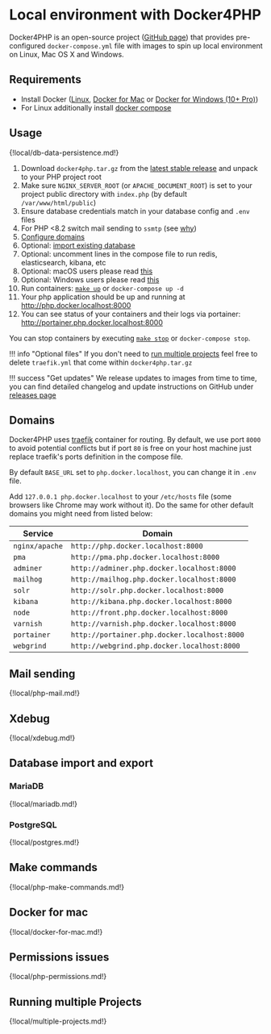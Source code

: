 # Local environment with Docker4PHP

Docker4PHP is an open-source project ([GitHub page](https://github.com/wodby/docker4php)) that provides pre-configured `docker-compose.yml` file with images to spin up local environment on Linux, Mac OS X and Windows. 

## Requirements

* Install Docker ([Linux](https://docs.docker.com/engine/installation), [Docker for Mac](https://docs.docker.com/engine/installation/mac) or [Docker for Windows (10+ Pro)](https://docs.docker.com/engine/installation/windows))
* For Linux additionally install [docker compose](https://docs.docker.com/compose/install)

## Usage

{!local/db-data-persistence.md!}

1. Download `docker4php.tar.gz` from the [latest stable release](https://github.com/wodby/docker4php/releases) and unpack to your PHP project root
2. Make sure `NGINX_SERVER_ROOT` (or `APACHE_DOCUMENT_ROOT`) is set to your project public directory with `index.php` (by default `/var/www/html/public`)  
3. Ensure database credentials match in your database config and `.env` files
4. For PHP <8.2 switch mail sending to `ssmtp` (see [why](#mail-sending)) 
5. [Configure domains](#domains) 
6. Optional: [import existing database](#database-import-and-export) 
7. Optional: uncomment lines in the compose file to run redis, elasticsearch, kibana, etc
8. Optional: macOS users please read [this](#docker-for-mac)
9. Optional: Windows users please read [this](#permissions-issues)
10. Run containers: [`make up`](#make-commands) or `docker-compose up -d`
11. Your php application should be up and running at http://php.docker.localhost:8000
12. You can see status of your containers and their logs via portainer: http://portainer.php.docker.localhost:8000

You can stop containers by executing [`make stop`](#make-commands) or `docker-compose stop`.

!!! info "Optional files"
    If you don't need to [run multiple projects](#running-multiple-projects) feel free to delete `traefik.yml` that come within `docker4php.tar.gz`

!!! success "Get updates"
    We release updates to images from time to time, you can find detailed changelog and update instructions on GitHub under [releases page](https://github.com/wodby/docker4php/releases)  
    
## Domains

Docker4PHP uses [traefik](https://hub.docker.com/_/traefik) container for routing. By default, we use port `8000` to avoid potential conflicts but if port `80` is free on your host machine just replace traefik's ports definition in the compose file.

By default `BASE_URL` set to `php.docker.localhost`, you can change it in `.env` file.

Add `127.0.0.1 php.docker.localhost` to your `/etc/hosts` file (some browsers like Chrome may work without it). Do the same for other default domains you might need from listed below:  

| Service        | Domain                                       |
|----------------|----------------------------------------------|
| `nginx/apache` | `http://php.docker.localhost:8000`           |
| `pma`          | `http://pma.php.docker.localhost:8000`       |
| `adminer`      | `http://adminer.php.docker.localhost:8000`   |
| `mailhog`      | `http://mailhog.php.docker.localhost:8000`   |
| `solr`         | `http://solr.php.docker.localhost:8000`      |
| `kibana`       | `http://kibana.php.docker.localhost:8000`    |
| `node`         | `http://front.php.docker.localhost:8000`     |
| `varnish`      | `http://varnish.php.docker.localhost:8000`   |
| `portainer`    | `http://portainer.php.docker.localhost:8000` |
| `webgrind`     | `http://webgrind.php.docker.localhost:8000`  |

## Mail sending

{!local/php-mail.md!}

## Xdebug

{!local/xdebug.md!}

## Database import and export

### MariaDB

{!local/mariadb.md!}

### PostgreSQL

{!local/postgres.md!}

## Make commands

{!local/php-make-commands.md!}

## Docker for mac

{!local/docker-for-mac.md!}

## Permissions issues

{!local/php-permissions.md!}

## Running multiple Projects

{!local/multiple-projects.md!}
